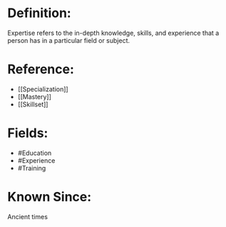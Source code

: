 

# Definition:
Expertise refers to the in-depth knowledge, skills, and experience that a person has in a particular field or subject.

# Reference:
- [[Specialization]]
- [[Mastery]]
- [[Skillset]]

# Fields: 
- #Education
- #Experience
- #Training

# Known Since:
Ancient times

